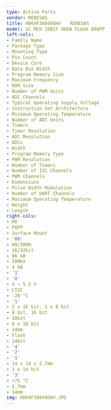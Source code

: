 ```yaml
---
type: Active Parts
vendor: RENESAS
title: HD64F36049GHV　　RENESAS
model: IC MCU 16BIT 96KB FLASH 80QFP
left-cols:
- Family Name
- Package Type
- Mounting Type
- Pin Count
- Device Core
- Data Bus Width
- Program Memory Size
- Maximum Frequency
- RAM Size
- Number of PWM Units
- ADC Channels
- Typical Operating Supply Voltage
- Instruction Set Architecture
- Minimum Operating Temperature
- Number of ADC Units
- Timers
- Timer Resolution
- ADC Resolution
- ADCs
- Width
- Program Memory Type
- PWM Resolution
- Number of Timers
- Number of I2C Channels
- PWM Channels
- Dimensions
- Pulse Width Modulation
- Number of UART Channels
- Maximum Operating Temperature
- Height
- Length
right-cols:
- H8
- PQFP
- Surface Mount
- '80'
- H8/300H
- 16/32bit
- 96 kB
- 20MHz
- 4 kB
- '1'
- '8'
- 4 → 5.5 V
- CISC
- -20 °C
- '1'
- 2 x 16 bit, 2 x 8 bit
- 8 bit, 16 bit
- 10bit
- 8 x 10 bit
- 14mm
- Flash
- 14bit
- '4'
- '2'
- '1'
- 14 x 14 x 2.7mm
- 1 x 14 bit
- '3'
- +75 °C
- 2.7mm
- 14mm
img: HD64F36049GHV.JPG
---
```

